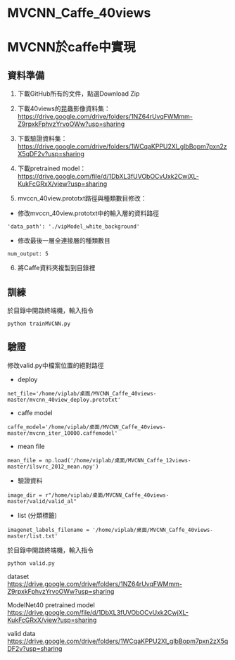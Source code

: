 # MVCNN_Caffe_40views

# MVCNN於caffe中實現    

## 資料準備
1. 下載GitHub所有的文件，點選Download Zip

2. 下載40views的昆蟲影像資料集：  
https://drive.google.com/drive/folders/1NZ64rUvqFWMmm-Z9rpxkFphvzYrvoOWw?usp=sharing

3. 下載驗證資料集：     
https://drive.google.com/drive/folders/1WCqaKPPU2Xl_glbBopm7pxn2zX5qDF2v?usp=sharing

4. 下載pretrained model：    
https://drive.google.com/file/d/1DbXL3fUVObOCvUxk2CwjXL-KukFcGRxX/view?usp=sharing

5. mvccn_40view.prototxt路徑與種類數目修改：  
- 修改mvccn_40view.prototxt中的輸入層的資料路徑  
```
'data_path': './vipModel_white_background'  
```

- 修改最後一層全連接層的種類數目  
```
num_output: 5  
```
6. 將Caffe資料夾複製到目錄裡

## 訓練
於目錄中開啟終端機，輸入指令     
```
python trainMVCNN.py
```

## 驗證
修改valid.py中檔案位置的絕對路徑 

- deploy  
```
net_file='/home/viplab/桌面/MVCNN_Caffe_40views-master/mvcnn_40view_deploy.prototxt'
```

- caffe model  
```
caffe_model='/home/viplab/桌面/MVCNN_Caffe_40views-master/mvcnn_iter_10000.caffemodel'
```

- mean file  
```
mean_file = np.load('/home/viplab/桌面/MVCNN_Caffe_12views-master/ilsvrc_2012_mean.npy')
```

- 驗證資料  
```
image_dir = r"/home/viplab/桌面/MVCNN_Caffe_40views-master/valid/valid_al" 
```
- list (分類標籤)  
```
imagenet_labels_filename = '/home/viplab/桌面/MVCNN_Caffe_40views-master/list.txt' 
```

於目錄中開啟終端機，輸入指令  
```
python valid.py
```


dataset  
https://drive.google.com/drive/folders/1NZ64rUvqFWMmm-Z9rpxkFphvzYrvoOWw?usp=sharing  

ModelNet40 pretrained model  
https://drive.google.com/file/d/1DbXL3fUVObOCvUxk2CwjXL-KukFcGRxX/view?usp=sharing

valid data  
https://drive.google.com/drive/folders/1WCqaKPPU2Xl_glbBopm7pxn2zX5qDF2v?usp=sharing
